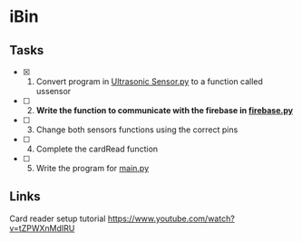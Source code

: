 # iBin

## Tasks

- [x] 1. Convert program in [Ultrasonic Sensor.py](src/Ultrasonic_Sensor.py) to a function called ussensor

- [ ] 2. **Write the function to communicate with the firebase in [firebase.py](src/firebase.py)**

- [ ] 3. Change both sensors functions using the correct pins

- [ ] 4. Complete the cardRead function

- [ ] 5. Write the program for [main.py](src/main.py)

## Links
Card reader setup tutorial https://www.youtube.com/watch?v=tZPWXnMdIRU
